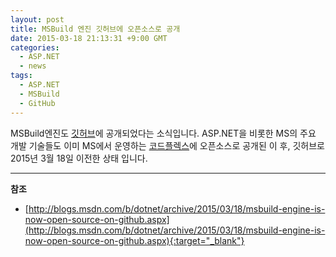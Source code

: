 ```yaml
---
layout: post
title: MSBuild 엔진 깃허브에 오픈소스로 공개
date: 2015-03-18 21:13:31 +9:00 GMT
categories: 
  - ASP.NET
  - news
tags: 
  - ASP.NET
  - MSBuild
  - GitHub
---
```


MSBuild엔진도 [깃허브](https://github.com/Microsoft/msbuild)에 공개되었다는 소식입니다. ASP.NET을 비롯한 MS의 주요 개발 기술들도 이미 MS에서 운영하는 [코드플렉스](http://aspnetwebstack.codeplex.com/)에 오픈소스로 공개된 이 후, 깃허브로 2015년 3월 18일 이전한 상태 입니다.

---
**참조**

* [http://blogs.msdn.com/b/dotnet/archive/2015/03/18/msbuild-engine-is-now-open-source-on-github.aspx](http://blogs.msdn.com/b/dotnet/archive/2015/03/18/msbuild-engine-is-now-open-source-on-github.aspx){:target="_blank"}